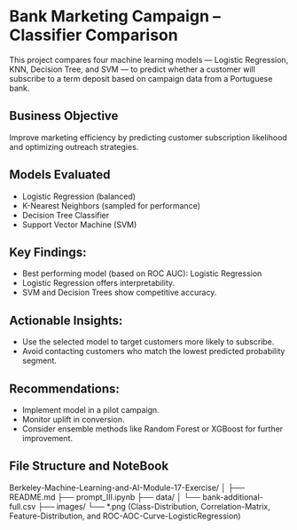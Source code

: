 # Bank Marketing Campaign – Classifier Comparison

This project compares four machine learning models — Logistic Regression, KNN, Decision Tree, and SVM — to predict whether a customer will subscribe to a term deposit based on campaign data from a Portuguese bank.

## Business Objective
Improve marketing efficiency by predicting customer subscription likelihood and optimizing outreach strategies.

## Models Evaluated
- Logistic Regression (balanced)
- K-Nearest Neighbors (sampled for performance)
- Decision Tree Classifier
- Support Vector Machine (SVM)

## Key Findings:
- Best performing model (based on ROC AUC): Logistic Regression
- Logistic Regression offers interpretability.
- SVM and Decision Trees show competitive accuracy.
## Actionable Insights:
- Use the selected model to target customers more likely to subscribe.
- Avoid contacting customers who match the lowest predicted probability segment.

## Recommendations:
- Implement model in a pilot campaign.
- Monitor uplift in conversion.
- Consider ensemble methods like Random Forest or XGBoost for further improvement.

## File Structure and NoteBook
Berkeley-Machine-Learning-and-AI-Module-17-Exercise/ │ ├── README.md ├── prompt_III.ipynb ├── data/ │ └── bank-additional-full.csv ├── images/ └── *.png (Class-Distribution, Correlation-Matrix, Feature-Distribution, and ROC-AOC-Curve-LogisticRegression)

